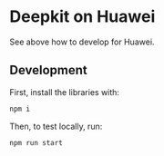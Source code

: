 # Deepkit on Huawei

See above how to develop for Huawei.

## Development

First, install the libraries with:

```bash
npm i
```

Then, to test locally, run:

```bash
npm run start
```

